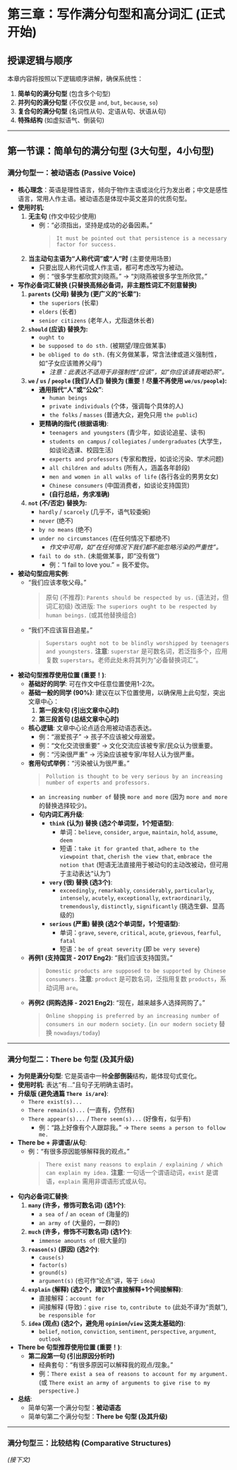 # 第三章：写作满分句型和高分词汇 (正式开始)
## 授课逻辑与顺序
本章内容将按照以下逻辑顺序讲解，确保系统性：
1.  **简单句的满分句型** (包含多个句型)
2.  **并列句的满分句型** (不仅仅是 `and`, `but`, `because`, `so`)
3.  **复合句的满分句型** (名词性从句、定语从句、状语从句)
4.  **特殊结构** (如虚拟语气、倒装句)
---
## 第一节课：简单句的满分句型 (3大句型，4小句型)
### 满分句型一：被动语态 (Passive Voice)
* **核心理念**：英语是理性语言，倾向于物作主语或淡化行为发出者；中文是感性语言，常用人作主语。被动语态是体现中英文差异的优质句型。
* **使用时机**:
    1.  **无主句** (作文中较少使用)
        * 例：“必须指出，坚持是成功的必备因素。”
            > `It must be pointed out that persistence is a necessary factor for success.`
    2.  **当主动句主语为“人称代词”或“人”时** (主要使用场景)
        * 只要出现人称代词或人作主语，都可考虑改写为被动。
        * 例：“很多学生都欣赏刘晓燕。” -> “刘晓燕被很多学生所欣赏。”
* **写作必备词汇替换 (只替换高频必备词，非主题性词汇不刻意替换)**
    1.  **`parents` (父母) 替换为 (更广义的“长辈”):**
        * `the superiors` (长辈)
        * `elders` (长者)
        * `senior citizens` (老年人，尤指退休长者)
    2.  **`should` (应该) 替换为:**
        * `ought to`
        * `be supposed to do sth.` (被期望/理应做某事)
        * `be obliged to do sth.` (有义务做某事，常含法律或道义强制性，如“子女应该赡养父母”)
            * *注意：此表达不适用于非强制性“应该”，如“你应该请我喝奶茶”。*
    3.  **`we` / `us` / `people` (我们/人们) 替换为 (重要！尽量不再使用 `we/us/people`):**
        * **通用指代“人”或“公众”**:
            * `human beings`
            * `private individuals` (个体，强调每个具体的人)
            * `the folks` / `masses` (普通大众，避免只用 `the public`)
        * **更精确的指代 (根据语境)**:
            * `teenagers and youngsters` (青少年，如谈论追星、读书)
            * `students on campus` / `collegiates` / `undergraduates` (大学生，如谈论选课、校园生活)
            * `experts and professors` (专家和教授，如谈论污染、学术问题)
            * `all children and adults` (所有人，涵盖各年龄段)
            * `men and women in all walks of life` (各行各业的男男女女)
            * `Chinese consumers` (中国消费者，如谈论支持国货)
            * **(自行总结，务求准确)**
    4.  **`not` (不/否定) 替换为:**
        * `hardly` / `scarcely` (几乎不，语气较委婉)
        * `never` (绝不)
        * `by no means` (绝不)
        * `under no circumstances` (在任何情况下都绝不)
            * *作文中可用，如“在任何情况下我们都不能忽略污染的严重性”。*
        * `fail to do sth.` (未能做某事，即“没有做”)
            * 例：“I fail to love you.” = 我不爱你。
* **被动句型应用实例**:
    * “我们应该孝敬父母。”
        > 原句 (不推荐): `Parents should be respected by us.` (语法对，但词汇初级)
        > 改进版: `The superiors ought to be respected by human beings.` (或其他替换组合)
    * “我们不应该盲目追星。”
        > `Superstars ought not to be blindly worshipped by teenagers and youngsters.`
        > **注意**: `superstar` 是可数名词，若泛指多个，应用复数 `superstars`。老师此处未将其列为“必备替换词汇”。
* **被动句型推荐使用位置 (重要！)**:
    * **基础好的同学**: 可在作文中任意位置使用1-2次。
    * **基础一般的同学 (90%)**: 建议在以下位置使用，以确保用上此句型，突出文章中心：
        1.  **第一段末句 (引出文章中心时)**
        2.  **第三段首句 (总结文章中心时)**
    * **核心逻辑**: 文章中心论点适合用被动语态表达。
        * 例：“溺爱孩子” -> 孩子不应该被父母溺爱。
        * 例：“文化交流很重要” -> 文化交流应该被专家/民众认为很重要。
        * 例：“污染很严重” -> 污染应该被专家/年轻人认为很严重。
    * **套用句式举例**：“污染被认为很严重。”
        > `Pollution is thought to be very serious by an increasing number of experts and professors.`
        * `an increasing number of` 替换 `more and more` (因为 `more and more` 的替换选择较少)。
        * **句内词汇再升级**:
            * **`think` (认为) 替换 (选2个单词型，1个短语型)**:
                * 单词：`believe`, `consider`, `argue`, `maintain`, `hold`, `assume`, `deem`
                * 短语：`take it for granted that`, `adhere to the viewpoint that`, `cherish the view that`, `embrace the notion that` (短语无法直接用于被动句的主动改被动，但可用于主动表达“认为”)
            * **`very` (很) 替换 (选3个)**:
                * `exceedingly`, `remarkably`, `considerably`, `particularly`, `intensely`, `acutely`, `exceptionally`, `extraordinarily`, `tremendously`, `distinctly`, `significantly` (挑选生僻、显高级的)
            * **`serious` (严重) 替换 (选2个单词型，1个短语型)**:
                * 单词：`grave`, `severe`, `critical`, `acute`, `grievous`, `fearful`, `fatal`
                * 短语：`be of great severity` (即 `be very severe`)
    * **再例1 (支持国货 - 2017 Eng2)**: “我们应该支持国货。”
        > `Domestic products are supposed to be supported by Chinese consumers.`
        > **注意**: `product` 是可数名词，泛指用复数 `products`，系动词用 `are`。
    * **再例2 (网购选择 - 2021 Eng2)**: “现在，越来越多人选择网购了。”
        > `Online shopping is preferred by an increasing number of consumers in our modern society.`
        > (`in our modern society` 替换 `nowadays/today`)
---
### 满分句型二：There be 句型 (及其升级)
* **为何是满分句型**: 它是英语中一种**全部倒装**结构，能体现句式变化。
* **使用时机**: 表达“有...”且句子无明确主语时。
* **升级版 (避免通篇 `There is/are`)**:
    * `There exist(s)...`
    * `There remain(s)...` (一直有，仍然有)
    * `There appear(s)...` / `There seem(s)...` (好像有，似乎有)
        * 例：“路上好像有个人跟踪我。” -> `There seems a person to follow me.`
* **There be + 非谓语/从句**:
    * 例：“有很多原因能够解释我的观点。”
        > `There exist many reasons to explain / explaining / which can explain my idea.`
        > **注意**: 一句话一个谓语动词，`exist` 是谓语，`explain` 需用非谓语形式或从句。
* **句内必备词汇替换**:
    1.  **`many` (许多，修饰可数名词) (选1个)**:
        * `a sea of` / `an ocean of` (海量的)
        * `an army of` (大量的，一群的)
    2.  **`much` (许多，修饰不可数名词) (选1个)**:
        * `immense amounts of` (极大量的)
    3.  **`reason(s)` (原因) (选2个)**:
        * `cause(s)`
        * `factor(s)`
        * `ground(s)`
        * `argument(s)` (也可作“论点”讲，等于 `idea`)
    4.  **`explain` (解释) (选2个，建议1个直接解释+1个间接解释)**:
        * 直接解释：`account for`
        * 间接解释 (导致)：`give rise to`, `contribute to` (此处不译为“贡献”), `be responsible for`
    5.  **`idea` (观点) (选2个，避免用 `opinion`/`view` 这类太基础的)**:
        * `belief`, `notion`, `conviction`, `sentiment`, `perspective`, `argument`, `outlook`
* **There be 句型推荐使用位置 (重要！)**:
    * **第二段第一句 (引出原因分析时)**
        * 经典套句：“有很多原因可以解释我的观点/现象。”
        * 例：`There exist a sea of reasons to account for my argument.` (或 `There exist an army of arguments to give rise to my perspective.`)
* **总结**:
    * 简单句第一个满分句型：**被动语态**
    * 简单句第二个满分句型：**There be 句型 (及其升级)**
---
### 满分句型三：比较结构 (Comparative Structures)
*(接下文)*